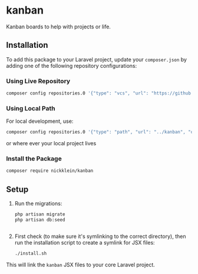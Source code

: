 # kanban
Kanban boards to help with projects or life.

## Installation

To add this package to your Laravel project, update your `composer.json` by adding one of the following repository configurations:

### Using Live Repository
```sh
composer config repositories.0 '{"type": "vcs", "url": "https://github.com/nickklein/kanban"}'
```

### Using Local Path
For local development, use:
```sh
composer config repositories.0 '{"type": "path", "url": "../kanban", "options": {"symlink": true}}'
```
or where ever your local project lives

### Install the Package
```sh
composer require nickklein/kanban
```

## Setup

1. Run the migrations:
   ```sh
   php artisan migrate
   php artisan db:seed
   ```

   ```

3. First check (to make sure it's symlinking to the correct directory), then run the installation script to create a symlink for JSX files:
   ```sh
   ./install.sh
   ```

This will link the `kanban` JSX files to your core Laravel project.
